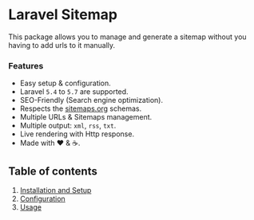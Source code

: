 # Laravel Sitemap

This package allows you to manage and generate a sitemap without you having to add urls to it manually.

### Features

  * Easy setup & configuration.
  * Laravel `5.4` to `5.7` are supported.
  * SEO-Friendly (Search engine optimization).
  * Respects the [sitemaps.org](https://www.sitemaps.org/protocol.html) schemas.
  * Multiple URLs & Sitemaps management.
  * Multiple output: `xml`, `rss`, `txt`.
  * Live rendering with Http response.
  * Made with :heart: &amp; :coffee:.

## Table of contents

  1. [Installation and Setup](1-Installation-and-Setup.md)
  2. [Configuration](2-Configuration.md)
  3. [Usage](3-Usage.md)
